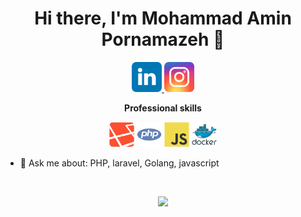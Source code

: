 <h1 align="center">Hi there, I'm Mohammad Amin Pornamazeh 👋</h1>

<p align="center">
    <a href="www.linkedin.com/in/mohammadapr" target="_blank">
        <img src="https://raw.githubusercontent.com/edent/SuperTinyIcons/master/images/svg/linkedin.svg"  alt="linkdin" width="48" height="48" />
    </a>
    <a href="https://www.instagram.com/mohammada.pr/" target="_blank">
        <img src="https://raw.githubusercontent.com/edent/SuperTinyIcons/master/images/svg/instagram.svg"  alt="instagram" width="48" height="48"/>
    </a>

</p>

<p align="center">
    <strong>
        Professional skills
    </strong>
</p>

<p align="center">
    <img src="https://raw.githubusercontent.com/devicons/devicon/master/icons/laravel/laravel-plain.svg" alt="laravel" width="40" height="40" />
    <img src="https://raw.githubusercontent.com/devicons/devicon/master/icons/php/php-plain.svg" alt="dotnet" width="40" height="40" />
    <img src="https://raw.githubusercontent.com/devicons/devicon/master/icons/javascript/javascript-original.svg" alt="javascript" width="40" height="40" />
    <img src="https://raw.githubusercontent.com/devicons/devicon/master/icons/docker/docker-original-wordmark.svg" alt="docker" width="40" height="40" />
</p>

- 💬 Ask me about: PHP, laravel, Golang, javascript

</br>

<p align="center">
    <a href="#" alt="Mohammadad Amin Pornamazeh's github stats">
        <img src="https://github-readme-stats.vercel.app/api?username=mohammadapr&theme=tokyonight&show_icons=true" />
    </a>
</p>

<!--<p align="center">-->
<!--    <a href="https://www.buymeacoffee.com/mohamadapr" target="_blank">-->
<!--        <img src="https://cdn.buymeacoffee.com/buttons/v2/default-orange.png" height="61" width="194" />-->
<!--    </a>-->
<!--</p>-->
